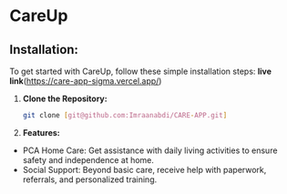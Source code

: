 # CareUp

## Installation:

To get started with CareUp, follow these simple installation steps:
 **live link**(https://care-app-sigma.vercel.app/)
1. **Clone the Repository:**
   ```bash
   git clone [git@github.com:Imraanabdi/CARE-APP.git]

1.  **Features:**
- PCA Home Care: Get assistance with daily living activities to ensure safety and independence at home.
- Social Support: Beyond basic care, receive help with paperwork, referrals, and personalized training.
